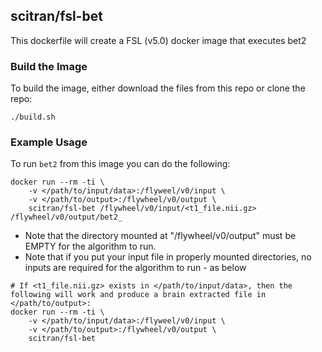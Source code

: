 ## scitran/fsl-bet

This dockerfile will create a FSL (v5.0) docker image that executes bet2


### Build the Image
To build the image, either download the files from this repo or clone the repo:
```
./build.sh
```

### Example Usage ###
To run ```bet2``` from this image you can do the following:
```
docker run --rm -ti \
    -v </path/to/input/data>:/flyweel/v0/input \
    -v </path/to/output>:/flywheel/v0/output \
    scitran/fsl-bet /flywheel/v0/input/<t1_file.nii.gz> /flywheel/v0/output/bet2_
```
* Note that the directory mounted at "/flywheel/v0/output" must be EMPTY for the algorithm to run.
* Note that if you put your input file in properly mounted directories, no inputs are required for the algorithm to run - as below


```
# If <t1_file.nii.gz> exists in </path/to/input/data>, then the following will work and produce a brain extracted file in </path/to/output>:
docker run --rm -ti \
    -v </path/to/input/data>:/flyweel/v0/input \
    -v </path/to/output>:/flywheel/v0/output \
    scitran/fsl-bet
```

